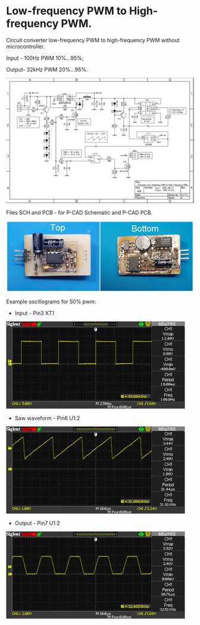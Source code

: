 # Low-frequency PWM to High-frequency PWM.
Circuit converter low-frequency PWM to high-frequency PWM without microcontroller.

Input - 100Hz PWM 10%...95%;

Output- 32kHz PWM 20%...95%.

![Circuit diagram](https://github.com/nva1773/Converter-low-frequency-PWM-to-high-frequency-PWM-without-microcontroller./blob/main/High_PWM_from_Low_PWM.PNG)

Files SCH and PCB - for P-CAD Schematic and P-CAD РСВ.

![Gadget view](https://github.com/nva1773/Converter-low-frequency-PWM-to-high-frequency-PWM-without-microcontroller./blob/main/Board.png)

Example oscillograms for 50% pwm:

- Input - Pin3 XT1
  
![Input - pin3 XT1](https://github.com/nva1773/Converter-low-frequency-PWM-to-high-frequency-PWM-without-microcontroller./blob/main/Pin3-XT1.BMP)
- Saw waveform - Pin6 U1:2
  
![Saw waveform - pin6 U1:2](https://github.com/nva1773/Converter-low-frequency-PWM-to-high-frequency-PWM-without-microcontroller./blob/main/Pin6-U1_2.BMP)
- Output - Pin7 U1:2
  
![Output - pin7 U1:2](https://github.com/nva1773/Converter-low-frequency-PWM-to-high-frequency-PWM-without-microcontroller./blob/main/Pin7-U1_2.BMP)
